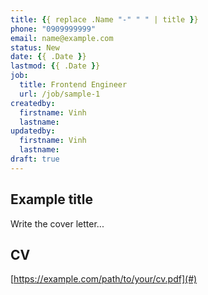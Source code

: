 ```yaml
---
title: {{ replace .Name "-" " " | title }}
phone: "0909999999"
email: name@example.com
status: New
date: {{ .Date }}
lastmod: {{ .Date }}
job:
  title: Frontend Engineer
  url: /job/sample-1
createdby:
  firstname: Vinh
  lastname:
updatedby:
  firstname: Vinh
  lastname:
draft: true
---
```


## Example title

Write the cover letter...

## CV

[https://example.com/path/to/your/cv.pdf](#)
